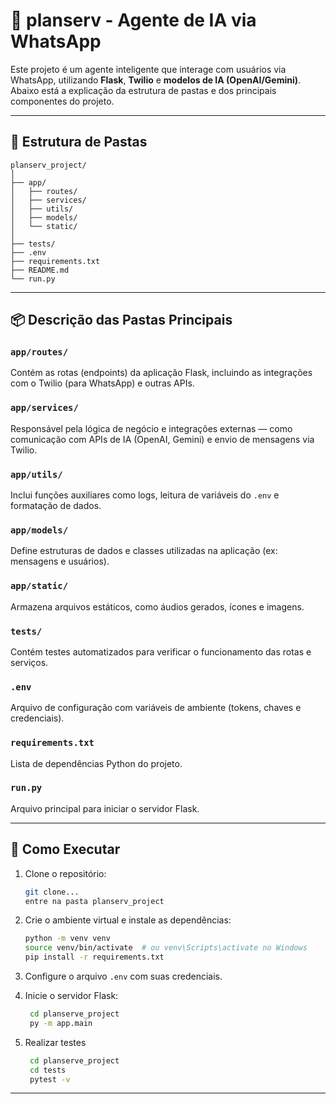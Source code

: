 # 📱 planserv - Agente de IA via WhatsApp

Este projeto é um agente inteligente que interage com usuários via WhatsApp, utilizando **Flask**, **Twilio** e **modelos de IA (OpenAI/Gemini)**.  
Abaixo está a explicação da estrutura de pastas e dos principais componentes do projeto.

---

## 📁 Estrutura de Pastas

```
planserv_project/
│
├── app/
│   ├── routes/
│   ├── services/
│   ├── utils/
│   ├── models/
│   └── static/
│
├── tests/
├── .env
├── requirements.txt
├── README.md
└── run.py
```

---

## 📦 Descrição das Pastas Principais

### `app/routes/`

Contém as rotas (endpoints) da aplicação Flask, incluindo as integrações com o Twilio (para WhatsApp) e outras APIs.

### `app/services/`

Responsável pela lógica de negócio e integrações externas — como comunicação com APIs de IA (OpenAI, Gemini) e envio de mensagens via Twilio.

### `app/utils/`

Inclui funções auxiliares como logs, leitura de variáveis do `.env` e formatação de dados.

### `app/models/`

Define estruturas de dados e classes utilizadas na aplicação (ex: mensagens e usuários).

### `app/static/`

Armazena arquivos estáticos, como áudios gerados, ícones e imagens.

### `tests/`

Contém testes automatizados para verificar o funcionamento das rotas e serviços.

### `.env`

Arquivo de configuração com variáveis de ambiente (tokens, chaves e credenciais).

### `requirements.txt`

Lista de dependências Python do projeto.

### `run.py`

Arquivo principal para iniciar o servidor Flask.

---

## 🚀 Como Executar

1. Clone o repositório:

   ```bash
   git clone...
   entre na pasta planserv_project
   ```

2. Crie o ambiente virtual e instale as dependências:

   ```bash
   python -m venv venv
   source venv/bin/activate  # ou venv\Scripts\activate no Windows
   pip install -r requirements.txt
   ```

3. Configure o arquivo `.env` com suas credenciais.

4. Inicie o servidor Flask:

   ```bash
    cd planserve_project
    py -m app.main
   ```

5. Realizar testes

   ```bash
    cd planserve_project
    cd tests
    pytest -v

   ```

---
